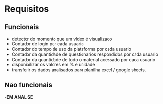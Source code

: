 # Requisitos 

## Funcionais
* detector do momento que um vídeo é visualizado
* Contador de login por cada usuario
* Contador do tempo de uso da plataforma por cada usuario
* Contador da quantidade de questionarios respondidos por cada usuario
* Contador da quantidade de todo o material acessado por cada usuario
* disponibilizar os valores em % e unidade
* transferir os dados analisados para planilha excel / google sheets.

## Não funcionais

-__EM ANALISE__
